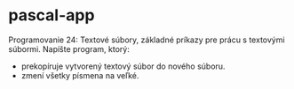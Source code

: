 # pascal-app

Programovanie 24: Textové súbory, základné príkazy pre prácu s textovými súbormi. Napíšte program, ktorý:

- prekopíruje vytvorený textový súbor do nového súboru. 
- zmení všetky písmena na veľké.
